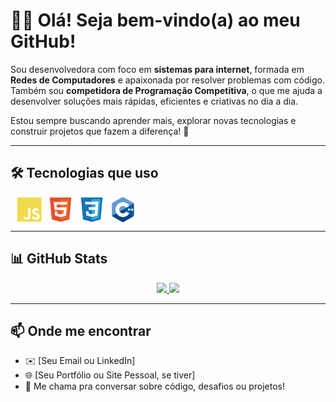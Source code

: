 

<!-- <div>
 <a href="https://github.com/eduhwwh">
  <img height="180em" src="https://github-readme-stats.vercel.app/api?username=eduhwwh&show_icons=true&theme=tokyonight&include_all_commits=true&count_private=true"/>
  <img height="180em" src="https://github-readme-stats.vercel.app/api/top-langs/?username=eduhwwh&layout=compact&langs_count=16&theme=tokyonight"/>
</div>

<!-- Atividade recente do GitHub 

<div style="display: inline_block"><br>
  <img align="center" alt="Rafa-Js" height="30" width="40" src="https://raw.githubusercontent.com/devicons/devicon/master/icons/javascript/javascript-plain.svg">
  <img align="center" alt="Rafa-HTML" height="30" width="40" src="https://raw.githubusercontent.com/devicons/devicon/master/icons/html5/html5-original.svg">
  <img align="center" alt="Rafa-CSS" height="30" width="40" src="https://raw.githubusercontent.com/devicons/devicon/master/icons/css3/css3-original.svg">
  <img align="center" alt="cplusplus" height="30" width="40" src="https://github.com/devicons/devicon/blob/master/icons/cplusplus/cplusplus-original.svg">

</div>-->

# 👩‍💻 Olá! Seja bem-vindo(a) ao meu GitHub!

Sou desenvolvedora com foco em **sistemas para internet**, formada em **Redes de Computadores** e apaixonada por resolver problemas com código.  
Também sou **competidora de Programação Competitiva**, o que me ajuda a desenvolver soluções mais rápidas, eficientes e criativas no dia a dia.

Estou sempre buscando aprender mais, explorar novas tecnologias e construir projetos que fazem a diferença! 🚀

---

## 🛠️ Tecnologias que uso

<div style="display: flex; flex-direction: row; gap: 10px;"><br>
  <img align="center" alt="JavaScript" height="40" width="40" src="https://raw.githubusercontent.com/devicons/devicon/master/icons/javascript/javascript-plain.svg" />
  <img align="center" alt="HTML5" height="40" width="40" src="https://raw.githubusercontent.com/devicons/devicon/master/icons/html5/html5-original.svg" />
  <img align="center" alt="CSS3" height="40" width="40" src="https://raw.githubusercontent.com/devicons/devicon/master/icons/css3/css3-original.svg" />
  <img align="center" alt="C++" height="40" width="40" src="https://raw.githubusercontent.com/devicons/devicon/master/icons/cplusplus/cplusplus-original.svg" />
</div>

---

## 📊 GitHub Stats

<div align="center">
  <a href="https://github.com/eduhwwh">
    <img height="180em" src="https://github-readme-stats.vercel.app/api?username=eduhwwh&show_icons=true&theme=tokyonight&include_all_commits=true&count_private=true"/>
    <img height="180em" src="https://github-readme-stats.vercel.app/api/top-langs/?username=eduhwwh&layout=compact&langs_count=10&theme=tokyonight"/>
  </a>
</div>

---

## 📫 Onde me encontrar

- ✉️ [Seu Email ou LinkedIn]
- 🌐 [Seu Portfólio ou Site Pessoal, se tiver]
- 💬 Me chama pra conversar sobre código, desafios ou projetos!





